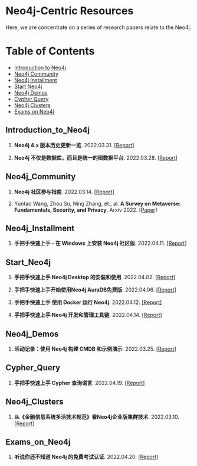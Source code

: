 # Neo4j-Centric Resources 



Here, we are concentrate on a series of research papers relate to the Neo4j.   


Table of Contents
=================

  * [Introduction to Neo4j](#Introduction_to_Neo4j)
  * [Neo4j Community](#Neo4j_Community)
  * [Neo4j Installment](#Neo4j_Installment)  
  * [Start Neo4j](#Start_Neo4j)
  * [Neo4j Demos](#Neo4j_Demos)
  * [Cypher Query](#Cypher_Query)
  * [Neo4j Clusters](#Neo4j_Clusters)
  * [Exams on Neo4j](#Exams_on_Neo4j)



## Introduction_to_Neo4j
1. **Neo4j 4.x 版本历史更新一览**. 2022.03.31. [[Report]](https://mp.weixin.qq.com/s/IcKdGWlbeqYWy3YhOF3eDg)


2. **Neo4j 不仅是数据库，而且是统一的图数据平台**. 2022.03.28. [[Report]](https://mp.weixin.qq.com/s/a69n4QSu_LAsfMFDIN1pUQ)



## Neo4j_Community
1. **Neo4j 社区参与指南**. 2022.03.14. [[Report]](https://mp.weixin.qq.com/s/6BezaMyATgfslmSme2oIuQ)


2. Yuntao Wang, Zhou Su, Ning Zhang, et., al. **A Survey on Metaverse: Fundamentals, Security, and Privacy**. Arxiv 2022. [[Paper]](https://arxiv.org/pdf/2203.02662.pdf)



## Neo4j_Installment
1. **手把手快速上手 - 在 Windows 上安装 Neo4j 社区版**. 2022.04.11. [[Report]](https://mp.weixin.qq.com/s/NLjgq3UI-1U3QLQDmrLoAA)



## Start_Neo4j
1. **手把手快速上手 Neo4j Desktop 的安装和使用**. 2022.04.02. [[Report]](https://mp.weixin.qq.com/s/sMcXI_5e9LdS341TldBVnw)


2. **手把手快速上手开始使用Neo4j AuraDB免费版**. 2022.04.06. [[Report]](https://www.bilibili.com/video/BV1w34y1x751?share_medium=iphone&share_plat=ios&share_source=WEIXIN&share_tag=s_i&timestamp=1649213833&unique_k=mvll8Ge)


3. **手把手快速上手 使用 Docker 运行 Neo4j**. 2022.04.12. [[Report]](https://mp.weixin.qq.com/s/BJsbRSqmx-hL956_ULbisg)


4. **手把手快速上手 Neo4j 开发和管理工具链**. 2022.04.14. [[Report]](https://mp.weixin.qq.com/s/hJl8CM57W9Fq-a9TY_ujTA)



## Neo4j_Demos
1. **活动记录：使用 Neo4j 构建 CMDB 和示例演示**. 2022.03.25. [[Report]](https://mp.weixin.qq.com/s/Vjo7uZ0glvZraXJkXQLftQ)



## Cypher_Query
1. **手把手快速上手 Cypher 查询语言**. 2022.04.19. [[Report]](https://mp.weixin.qq.com/s/Lvz8KFyPazHvU2Q6X9TszA)



## Neo4j_Clusters
1. **从《金融信息系统多活技术规范》看Neo4j企业版集群技术**. 2022.03.10. [[Report]](https://blog.csdn.net/GraphWay/article/details/123403994)



## Exams_on_Neo4j
1. **听说你还不知道 Neo4j 的免费考试认证**. 2022.04.20. [[Report]](https://mp.weixin.qq.com/s/_ctXiOu1JU8_Q-g3NttaCA)




